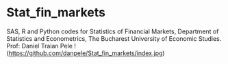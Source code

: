 # Stat_fin_markets
SAS, R and Python codes for Statistics of Financial Markets, Department of Statistics and Econometrics, The Bucharest University of Economic Studies.
Prof: Daniel Traian Pele
!(https://github.com/danpele/Stat_fin_markets/index.jpg)
